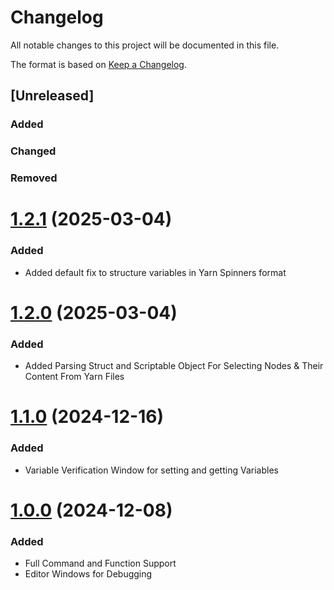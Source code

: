 # Changelog

All notable changes to this project will be documented in this file.

The format is based on [Keep a Changelog](https://keepachangelog.com/en/1.0.0/).

## [Unreleased]

### Added

### Changed

### Removed

# [1.2.1](https://github.com/samuraininja84/Thimble/compare/v1.2.0...v1.2.1) (2025-03-04)

### Added
* Added default fix to structure variables in Yarn Spinners format

# [1.2.0](https://github.com/samuraininja84/Thimble/compare/v1.1.0...v1.2.0) (2025-03-04)

### Added
* Added Parsing Struct and Scriptable Object For Selecting Nodes & Their Content From Yarn Files

# [1.1.0](https://github.com/samuraininja84/Thimble/compare/v1.0.0...v1.1.0) (2024-12-16)

### Added
* Variable Verification Window for setting and getting Variables

# [1.0.0](https://github.com/samuraininja84/Thimble) (2024-12-08)

### Added
* Full Command and Function Support
* Editor Windows for Debugging
